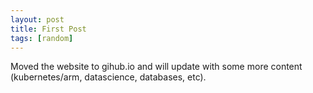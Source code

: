 ```yaml
---
layout: post
title: First Post
tags: [random]
---
```


Moved the website to gihub.io and will update with some more content (kubernetes/arm, datascience, databases, etc).
